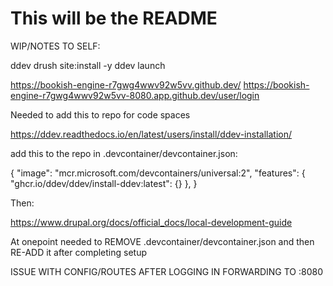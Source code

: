 # This will be the README

WIP/NOTES TO SELF:

ddev drush site:install -y
ddev launch

https://bookish-engine-r7gwg4wwv92w5vv.github.dev/
https://bookish-engine-r7gwg4wwv92w5vv-8080.app.github.dev/user/login


Needed to add this to repo for code spaces

https://ddev.readthedocs.io/en/latest/users/install/ddev-installation/

add this to the repo in .devcontainer/devcontainer.json:

{
  "image": "mcr.microsoft.com/devcontainers/universal:2",
  "features": {
    "ghcr.io/ddev/ddev/install-ddev:latest": {}
  },
}


Then:

https://www.drupal.org/docs/official_docs/local-development-guide

At onepoint needed to REMOVE .devcontainer/devcontainer.json and then RE-ADD it after completing setup

ISSUE WITH CONFIG/ROUTES AFTER LOGGING IN FORWARDING TO :8080